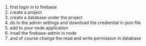 1) first login in to firebase
2) create a project
3) create a database under the project
4) do to the admin settings and download the crediential in json file
5) add to your node application
6) insall the firebase-admin in node
7) and of course change the read and write permission in database 

